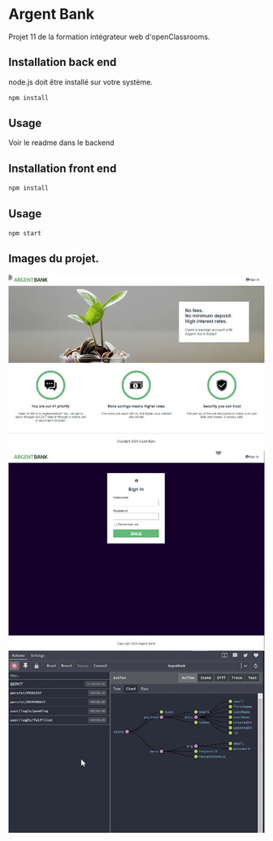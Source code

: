 # Argent Bank

Projet 11 de la formation intégrateur web d'openClassrooms.

## Installation back end

node.js doit être installé sur votre système.

```bash
npm install
```

## Usage

Voir le readme dans le backend

## Installation front end

```bash
npm install
```
## Usage
```bash
npm start
```
## Images du projet.
![Accueil.](./img/argentbank1.webp)
![Login](./img/argentbank2.webp)
![redux](./img/argentbank5.webp)
